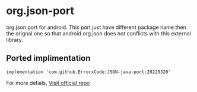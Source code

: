 # org.json-port
org.json port for android. This port just have different package name then the orignal one so that android org.json does not conflicts with this external library.

## Ported implimentation
```
implementation 'com.github.ErrorxCode:JSON-java-port:20220320'
```


For more detials, [Visit official repo](https://github.com/stleary/JSON-java)
